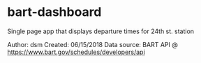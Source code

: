 # bart-dashboard

Single page app that displays departure times for 24th st. station

Author: dsm
Created: 06/15/2018
Data source: BART API @ https://www.bart.gov/schedules/developers/api
